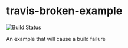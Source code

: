 # travis-broken-example

[![Build Status](https://travis-ci.org/shyam334/travis-broken-example.svg)](https://travis-ci.org/shyam334/travis-broken-example)

An example that will cause a build failure
